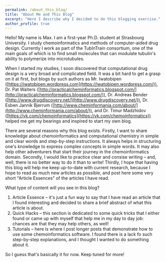 ```yaml
---
permalink: /about_this_blog/
title: "About Me and This Blog"
excerpt: "Here I describe why I decided to do this blogging exercise."
author_profile: true
---
```


Hello! My name is Max. I am a first-year Ph.D. student at Strasbourg University. I study chemoinformatics and methods of computer-aided drug design. Currently I work as part of the TubInTrain consortium, one of the main goals of which is to find small molecules that can modulate tubulin's ability to polymerize into microtubules.

When I started my studies, I soon discovered that computational drug design is a very broad and complicated field. It was a bit hard to get a grasp on it at first, but blogs by such authors as Mr. Iwatobipen ([https://iwatobipen.wordpress.com](https://iwatobipen.wordpress.com/)), Dr. Pat Walters ([http://practicalcheminformatics.blogspot.com/](http://practicalcheminformatics.blogspot.com/)), Dr. Andreas Bender ([http://www.drugdiscovery.net/](http://www.drugdiscovery.net/)), Dr. Esben Jannik Bjerrum ([http://www.cheminformania.com/about/](http://www.cheminformania.com/about/)), and Dr. Timur Madzhidov ([https://vk.com/chemoinformatics](https://vk.com/chemoinformatics)) helped me get my bearings and inspired to start my own blog.

There are several reasons why this blog exists. Firstly, I want to share knowledge about chemoinformatics and computational chemistry in simple and clear words and step-by-step instructions. It always helps in structuring one's knowledge to express complex concepts in simple words. It may also help other adventurers that start their journey in the chemoinformatics domain. Secondly, I would like to practice clear and consise writing – and, well, there is no better way to do it than to write! Thirdly, I hope that having this blog will help me keep up-to-date with current research, because I hope to read as much new articles as possible, and post here some very short "Article Essences" of the articles I have read. 

What type of content will you see in this blog?
1. Article Essence – it's just a fun way to say that I have read an article that I found interesting and decided to share a brief abstract of what this article is about.
2. Quick Hacks – this section is dedicated to some quick tricks that I either found or came up with myself that help me in my day to day job: chances are that they may help others, as well!
3. Tutorials – here is where I post longer posts that demonstrate how to use some chemoinformatics software. I found there is a lack fo such step-by-step explanations, and I thought I wanted to do something about it.

So I guess that's basically it for now. Keep tuned for more!